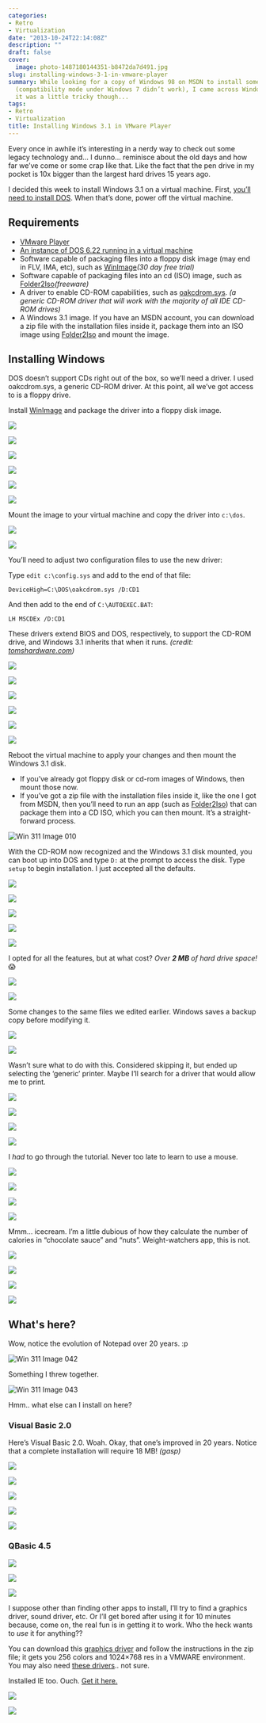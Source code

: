 ```yaml
---
categories:
- Retro
- Virtualization
date: "2013-10-24T22:14:08Z"
description: ""
draft: false
cover:
  image: photo-1487180144351-b8472da7d491.jpg
slug: installing-windows-3-1-in-vmware-player
summary: While looking for a copy of Windows 98 on MSDN to install some old software
  (compatibility mode under Windows 7 didn’t work), I came across Windows 3.11. Installing
  it was a little tricky though...
tags:
- Retro
- Virtualization
title: Installing Windows 3.1 in VMware Player
---
```

Every once in awhile it’s interesting in a nerdy way to check out some legacy technology and… I dunno… reminisce about the old days and how far we’ve come or some crap like that. Like the fact that the pen drive in my pocket is 10x bigger than the largest hard drives 15 years ago.

I decided this week to install Windows 3.1 on a virtual machine. First, [you’ll need to install DOS](https://grantwinney.com/installing-dos-6-22-in-vmware-player/). When that’s done, power off the virtual machine.

## Requirements

- [VMware Player](http://www.vmware.com/products/player/)
- [An instance of DOS 6.22 running in a virtual machine](https://grantwinney.com/installing-dos-6-22-in-vmware-player/)
- Software capable of packaging files into a floppy disk image (may end in FLV, IMA, etc), such as [WinImage](http://www.winimage.com/download.htm)_(30 day free trial)_
- Software capable of packaging files into an cd (ISO) image, such as [Folder2Iso](http://www.trustfm.net/divx/SoftwareFolder2Iso.php)_(freeware)_
- A driver to enable CD-ROM capabilities, such as [oakcdrom.sys](http://www.computerhope.com/download/hardware.htm). _(a generic CD-ROM driver that will work with the majority of all IDE CD-ROM drives)_
- A Windows 3.1 image. If you have an MSDN account, you can download a zip file with the installation files inside it, package them into an ISO image using [Folder2Iso](http://www.trustfm.net/software/utilities/Folder2Iso.php) and mount the image.

## Installing Windows

DOS doesn’t support CDs right out of the box, so we’ll need a driver. I used oakcdrom.sys, a generic CD-ROM driver. At this point, all we’ve got access to is a floppy drive.

Install [WinImage](http://www.winimage.com/winimage.htm) and package the driver into a floppy disk image.

![](https://grantwinney.com/content/images/2019/05/Win-311-Image-001.png)

![](https://grantwinney.com/content/images/2019/05/Win-311-Image-002.png)

![](https://grantwinney.com/content/images/2019/05/Win-311-Image-003.png)

![](https://grantwinney.com/content/images/2019/05/Win-311-Image-004.png)

![](https://grantwinney.com/content/images/2019/05/Win-311-Image-005.png)

![](https://grantwinney.com/content/images/2019/05/Win-311-Image-006.png)

Mount the image to your virtual machine and copy the driver into `c:\dos`.

![](https://grantwinney.com/content/images/2019/05/Win-311-Image-007.png)

![](https://grantwinney.com/content/images/2019/05/Win-311-Image-009.png)

You’ll need to adjust two configuration files to use the new driver:

Type `edit c:\config.sys` and add to the end of that file:

```
DeviceHigh=C:\DOS\oakcdrom.sys /D:CD1
```

And then add to the end of `C:\AUTOEXEC.BAT`:

```
LH MSCDEx /D:CD1
```

These drivers extend BIOS and DOS, respectively, to support the CD-ROM drive, and Windows 3.1 inherits that when it runs. _(credit:_ [_tomshardware.com_](http://www.tomshardware.com/forum/173467-48-error-windows-install#8953171)_)_

![](https://grantwinney.com/content/images/2019/05/Win-311-Image-011.png)

![](https://grantwinney.com/content/images/2019/05/Win-311-Image-012.png)

![](https://grantwinney.com/content/images/2019/05/Win-311-Image-013.png)

![](https://grantwinney.com/content/images/2019/05/Win-311-Image-014.png)

![](https://grantwinney.com/content/images/2019/05/Win-311-Image-015.png)

![](https://grantwinney.com/content/images/2019/05/Win-311-Image-016.png)

Reboot the virtual machine to apply your changes and then mount the Windows 3.1 disk.

- If you’ve already got floppy disk or cd-rom images of Windows, then mount those now.
- If you’ve got a zip file with the installation files inside it, like the one I got from MSDN, then you’ll need to run an app (such as [Folder2Iso](http://www.trustfm.net/software/utilities/Folder2Iso.php)) that can package them into a CD ISO, which you can then mount. It’s a straight-forward process.

![Win 311 Image 010](https://grantwinney.com/content/images/2014/04/Win-311-Image-010.png)

With the CD-ROM now recognized and the Windows 3.1 disk mounted, you can boot up into DOS and type `D:` at the prompt to access the disk. Type `setup` to begin installation. I just accepted all the defaults.

![](https://grantwinney.com/content/images/2019/05/Win-311-Image-017.png)

![](https://grantwinney.com/content/images/2019/05/Win-311-Image-018.png)

![](https://grantwinney.com/content/images/2019/05/Win-311-Image-019.png)

![](https://grantwinney.com/content/images/2019/05/Win-311-Image-020.png)

![](https://grantwinney.com/content/images/2019/05/Win-311-Image-021.png)

I opted for all the features, but at what cost? _Over_ _**2 MB**_ _of hard drive space!_ 😱

![](https://grantwinney.com/content/images/2019/05/Win-311-Image-022.png)

![](https://grantwinney.com/content/images/2019/05/Win-311-Image-023.png)

Some changes to the same files we edited earlier. Windows saves a backup copy before modifying it.

![](https://grantwinney.com/content/images/2019/05/Win-311-Image-024.png)

![](https://grantwinney.com/content/images/2019/05/Win-311-Image-027.png)

Wasn’t sure what to do with this. Considered skipping it, but ended up selecting the ‘generic’ printer. Maybe I’ll search for a driver that would allow me to print.

![](https://grantwinney.com/content/images/2019/05/Win-311-Image-028.png)

![](https://grantwinney.com/content/images/2019/05/Win-311-Image-029.png)

![](https://grantwinney.com/content/images/2019/05/Win-311-Image-030.png)

![](https://grantwinney.com/content/images/2019/05/Win-311-Image-031.png)

I _had_ to go through the tutorial. Never too late to learn to use a mouse.

![](https://grantwinney.com/content/images/2019/05/Win-311-Image-032.png)

![](https://grantwinney.com/content/images/2019/05/Win-311-Image-033.png)

![](https://grantwinney.com/content/images/2019/05/Win-311-Image-034.png)

![](https://grantwinney.com/content/images/2019/05/Win-311-Image-035.png)

Mmm… icecream. I’m a little dubious of how they calculate the number of calories in “chocolate sauce” and “nuts”. Weight-watchers app, this is not.

![](https://grantwinney.com/content/images/2019/05/Win-311-Image-036.png)

![](https://grantwinney.com/content/images/2019/05/Win-311-Image-037.png)

![](https://grantwinney.com/content/images/2019/05/Win-311-Image-038.png)

![](https://grantwinney.com/content/images/2019/05/Win-311-Image-040.png)

## What's here?

Wow, notice the evolution of Notepad over 20 years. :p

![Win 311 Image 042](https://grantwinney.com/content/images/2014/04/Win-311-Image-042.png)

Something I threw together.

![Win 311 Image 043](https://grantwinney.com/content/images/2014/04/Win-311-Image-043.png)

Hmm.. what else can I install on here?

### Visual Basic 2.0

Here’s Visual Basic 2.0. Woah. Okay, that one’s improved in 20 years. Notice that a complete installation will require 18 MB! _(gasp)_

![](https://grantwinney.com/content/images/2019/05/Win-311-Image-044.png)

![](https://grantwinney.com/content/images/2019/05/Win-311-Image-045.png)

![](https://grantwinney.com/content/images/2019/05/Win-311-Image-046.png)

![](https://grantwinney.com/content/images/2019/05/Win-311-Image-047.png)

![](https://grantwinney.com/content/images/2019/05/Win-311-Image-048.png)

### QBasic 4.5

![](https://grantwinney.com/content/images/2019/05/Win-311-Image-049.png)

![](https://grantwinney.com/content/images/2019/05/Win-311-Image-050.png)

![](https://grantwinney.com/content/images/2019/05/Win-311-Image-051.png)

I suppose other than finding other apps to install, I’ll try to find a graphics driver, sound driver, etc. Or I’ll get bored after using it for 10 minutes because, come on, the real fun is in getting it to work. Who the heck wants to _use_ it for anything??

You can download this [graphics driver](https://sites.google.com/site/chitchatvmback/misc) and follow the instructions in the zip file; it gets you 256 colors and 1024×768 res in a VMWARE environment. You may also need [these drivers](http://www.sierrahelp.com/Patches-Updates/Patches-Updates-Misc/Win31SVGAUpdate.html).. not sure.

Installed IE too. Ouch. [Get it here.](http://www.oldapps.com/internet_explorer.php?old_internet_explorer=1?download)

![](https://grantwinney.com/content/images/2019/05/Win-311-Image-061.png)

![](https://grantwinney.com/content/images/2019/05/Win-311-Image-062.png)